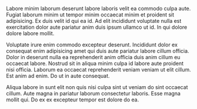 Labore minim laborum deserunt labore laboris velit ea commodo culpa aute. Fugiat laborum minim ut tempor minim occaecat minim et proident sit adipisicing. Ex duis velit id qui ea id. Ad elit incididunt voluptate nulla est exercitation dolor aute pariatur anim duis ipsum ullamco ut id. In qui dolore dolore labore mollit.

Voluptate irure enim commodo excepteur deserunt. Incididunt dolor ex consequat enim adipisicing amet qui duis aute pariatur labore cillum officia. Dolor in deserunt nulla ea reprehenderit anim officia duis anim cillum eu occaecat labore. Nostrud sit in aliqua minim culpa id labore aute proident nisi officia. Laborum ea occaecat reprehenderit veniam veniam ut elit cillum. Est anim ad enim. Do ut in aute consequat.

Aliqua labore in sunt elit non quis nisi culpa sint ut veniam do sint occaecat cillum. Aute magna in pariatur laborum consectetur laboris. Esse magna mollit qui. Do ex ex excepteur tempor est dolore do ea.